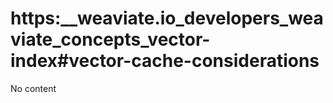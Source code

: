 # https:__weaviate.io_developers_weaviate_concepts_vector-index#vector-cache-considerations
No content